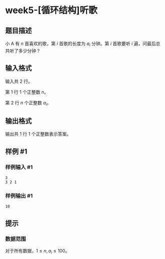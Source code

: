 # week5-[循环结构]听歌

## 题目描述

小 A 有 $n$ 首喜欢的歌，第 $i$ 首歌的长度为 $a_i$ 分钟。第 $i$ 首歌要听 $i$ 遍，问最后总共听了多少分钟？

## 输入格式

输入共 $2$ 行。

第 $1$ 行 $1$ 个正整数 $n$。

第 $2$ 行 $n$ 个正整数 $a_i$。

## 输出格式

输出共 $1$ 行 $1$ 个正整数表示答案。

## 样例 #1

### 样例输入 #1

```
3
3 2 1
```

### 样例输出 #1

```
10
```

## 提示

### 数据范围

对于所有数据，$1 \leq n,a_i\leq 100$。